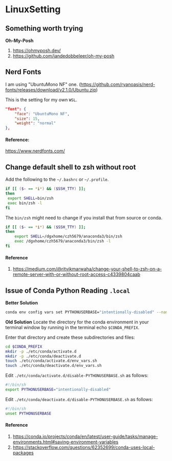 # LinuxSetting

## Something worth trying
**Oh-My-Posh**
1. https://ohmyposh.dev/
2. https://github.com/jandedobbeleer/oh-my-posh

## Nerd Fonts
I am using "UbuntuMono NF" one. (https://github.com/ryanoasis/nerd-fonts/releases/download/v2.1.0/Ubuntu.zip)

This is the setting for my own `WSL`.
```json
"font": {
    "face": "UbuntuMono NF",
    "size": 15,
    "weight": "normal"
},
```


#### Reference: 
https://www.nerdfonts.com/

## Change default shell to zsh without root
Add the following to the `~/.bashrc` or `~/.profile`. 
```sh
if [[ ($- == *i*) && ($SSH_TTY) ]];
then
 export SHELL=bin/zsh
 exec bin/zsh -l
fi
```

The `bin/zsh` might need to change if you install that from source or conda.
```sh
if [[ ($- == *i*) && ($SSH_TTY) ]];
then
    export SHELL=/dgxhome/czh5679/anaconda3/bin/zsh
    exec /dgxhome/czh5679/anaconda3/bin/zsh -l
fi
```

#### Reference
1. https://medium.com/@ritvikmarwaha/change-your-shell-to-zsh-on-a-remote-server-with-or-without-root-access-c4339804caab


## Issue of Conda Python Reading `.local` 
**Better Solution**
```sh
conda env config vars set PYTHONUSERBASE="intentionally-disabled" --name <env_name>
```

**Old Solution**
Locate the directory for the conda environment in your terminal window by running in the terminal echo `$CONDA_PREFIX`.

Enter that directory and create these subdirectories and files:
```zsh
cd $CONDA_PREFIX
mkdir -p ./etc/conda/activate.d
mkdir -p ./etc/conda/deactivate.d
touch ./etc/conda/activate.d/env_vars.sh
touch ./etc/conda/deactivate.d/env_vars.sh
```

Edit `./etc/conda/activate.d/disable-PYTHONUSERBASE.sh` as follows:
```sh
#!/bin/sh
export PYTHONUSERBASE="intentionally-disabled"
```

Edit `./etc/conda/deactivate.d/disable-PYTHONUSERBASE.sh` as follows:
```sh
#!/bin/sh
unset PYTHONUSERBASE
```

#### Reference
1. https://conda.io/projects/conda/en/latest/user-guide/tasks/manage-environments.html#saving-environment-variables
2. https://stackoverflow.com/questions/62352699/conda-uses-local-packages
